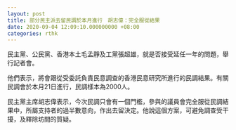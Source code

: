 ```yaml
---
layout: post
title: 部分民主派去留民調於本月進行　胡志偉：完全服從結果
date: 2020-09-04 12:09:10.000000000 +08:00
categories: rthk
---
```


民主黨、公民黨、香港本土毛孟靜及工黨張超雄，就是否接受延任一年的問題，舉行記者會。

他們表示，將會跟從受委託負責民意調查的香港民意研究所進行的民調結果。有關民調會於本月21日進行，民調樣本為2000人。

民主黨主席胡志偉表示，今次民調只會有一個門檻，參與的議員會完全服從民調結果中，所屬支持者的過半數意向，作出去留決定。他說這個方案，可避免調查受干擾，及釋除坊間的質疑。
